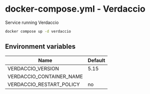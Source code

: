 # docker-compose.yml - Verdaccio

Service running Verdaccio

```bash
docker compose up -d verdaccio
```

## Environment variables

| **Name**                 | **Default** |
| ------------------------ | ----------- |
| VERDACCIO_VERSION        | 5.15        |
| VERDACCIO_CONTAINER_NAME |             |
| VERDACCIO_RESTART_POLICY | no          |

